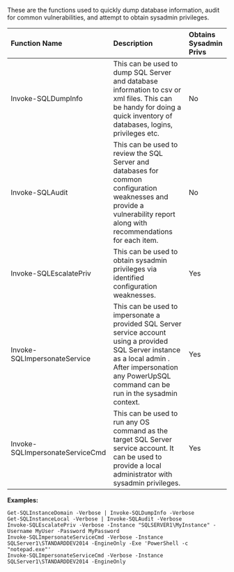 These are the functions used to quickly dump database information, audit for common vulnerabilities, and attempt to obtain sysadmin privileges.

|Function Name                 |Description |Obtains Sysadmin Privs|
|:-----------------------------|:-----------|:-----------|
|Invoke-SQLDumpInfo|This can be used to dump SQL Server and database information to csv or xml files.  This can be handy for doing a quick inventory of databases, logins, privileges etc.| No |
|Invoke-SQLAudit|This can be used to review the SQL Server and databases for common configuration weaknesses and provide a vulnerability report along with recommendations for each item.| No |
|Invoke-SQLEscalatePriv|This can be used to obtain sysadmin privileges via identified configuration weaknesses.| Yes|
|Invoke-SQLImpersonateService | This can be used to impersonate a provided SQL Server service account using a provided SQL Server instance as a local admin . After impersonation any PowerUpSQL command can be run in the sysadmin context.| Yes |
|Invoke-SQLImpersonateServiceCmd | This can be used to run any OS command as the target SQL Server service account. It can be used to provide a local administrator with sysadmin privileges.| Yes |

**Examples:**

	Get-SQLInstanceDomain -Verbose | Invoke-SQLDumpInfo -Verbose
	Get-SQLInstanceLocal -Verbose | Invoke-SQLAudit -Verbose
	Invoke-SQLEscalatePriv -Verbose -Instance "SQLSERVER1\MyInstance" -Username MyUser -Password MyPassword
	Invoke-SQLImpersonateServiceCmd -Verbose -Instance SQLServer1\STANDARDDEV2014 -EngineOnly -Exe 'PowerShell -c "notepad.exe"'
	Invoke-SQLImpersonateServiceCmd -Verbose -Instance SQLServer1\STANDARDDEV2014 -EngineOnly